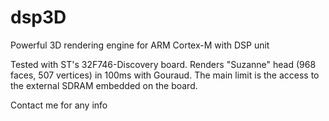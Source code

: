 # dsp3D
Powerful 3D rendering engine for ARM Cortex-M with DSP unit

Tested with ST's 32F746-Discovery board. Renders "Suzanne" head (968 faces, 507 vertices) in 100ms with Gouraud.
The main limit is the access to the external SDRAM embedded on the board.

Contact me for any info

